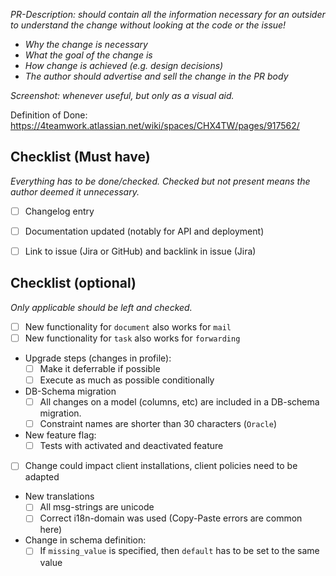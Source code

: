 _PR-Description: should contain all the information necessary for an outsider to understand the change without looking at the code or the issue!_

- _Why the change is necessary_
- _What the goal of the change is_
- _How change is achieved (e.g. design decisions)_
- _The author should advertise and sell the change in the PR body_

_Screenshot: whenever useful, but only as a visual aid._


Definition of Done: https://4teamwork.atlassian.net/wiki/spaces/CHX4TW/pages/917562/


## Checklist (Must have)

_Everything has to be done/checked. Checked but not present means the author deemed it unnecessary._

- [ ] Changelog entry
- [ ] Documentation updated (notably for API and deployment)
- [ ] Link to issue (Jira or GitHub) and backlink in issue (Jira)


## Checklist (optional)

_Only applicable should be left and checked._

- [ ] New functionality  for `document` also works for `mail`
- [ ] New functionality  for `task` also works for `forwarding`
- Upgrade steps (changes in profile):
  - [ ] Make it deferrable if possible
  - [ ] Execute as much as possible conditionally
- DB-Schema migration
  - [ ] All changes on a model (columns, etc) are included in a DB-schema migration.
  - [ ] Constraint names are shorter than 30 characters (`Oracle`)
- New feature flag:
  - [ ] Tests with activated and deactivated feature
- [ ] Change could impact client installations, client policies need to be adapted
- New translations
  - [ ] All msg-strings are unicode
  - [ ] Correct i18n-domain was used (Copy-Paste errors are common here)
- Change in schema definition:
  - [ ] If `missing_value` is specified, then `default` has to be set to the same value
